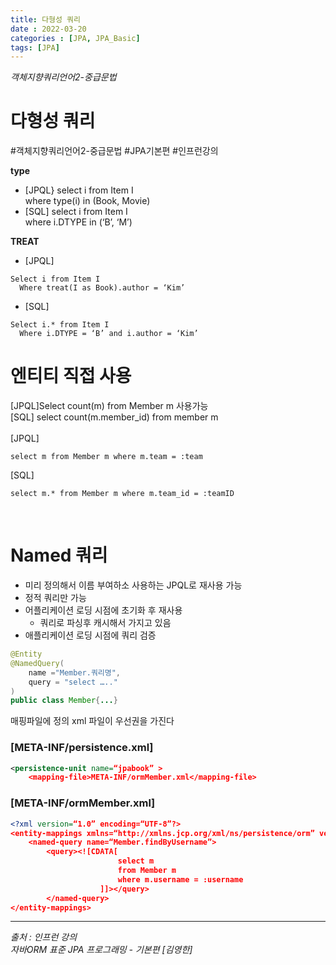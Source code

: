 ```yaml
---
title: 다형성 쿼리
date : 2022-03-20
categories : [JPA, JPA_Basic]
tags: [JPA]
---
```

*객체지향쿼리언어2-중급문법*

# 다형성 쿼리
#객체지향쿼리언어2-중급문법 #JPA기본편 #인프런강의

**type**
* [JPQL}
  select i from Item I  <br>
  where type(i) in (Book, Movie)
* [SQL]
  select i from Item I<br>
  where i.DTYPE in (‘B’, ‘M’)

**TREAT**
* [JPQL]
```
Select i from Item I
  Where treat(I as Book).author = ‘Kim’
```
  
* [SQL]
```
Select i.* from Item I
  Where i.DTYPE = ‘B’ and i.author = ‘Kim’
```

# 엔티티 직접 사용
[JPQL]Select count(m) from Member m 사용가능<br>
[SQL] select count(m.member_id) from member m<br>
<br>
[JPQL] 
```
select m from Member m where m.team = :team
```
[SQL] 
```
select m.* from Member m where m.team_id = :teamID
```

<br>

# Named 쿼리
* 미리 정의해서 이름 부여하소 사용하는 JPQL로 재사용 가능
* 정적 쿼리만 가능
* 어플리케이션 로딩 시점에 초기화 후 재사용
  * 쿼리로 파싱후 캐시해서 가지고 있음
* 애플리케이션 로딩 시점에 쿼리 검증
```java
@Entity
@NamedQuery(
	name ="Member.쿼리명",
	query = "select ….."
)
public class Member{...}
```

매핑파일에 정의 xml 파일이 우선권을 가진다

### [META-INF/persistence.xml]
```xml
<persistence-unit name=“jpabook” >
 	<mapping-file>META-INF/ormMember.xml</mapping-file>
```
### [META-INF/ormMember.xml]
```xml
<?xml version=“1.0” encoding=“UTF-8”?>
<entity-mappings xmlns=“http://xmlns.jcp.org/xml/ns/persistence/orm” version=“2.1”>
	<named-query name=“Member.findByUsername”>
		<query><![CDATA[
						select m
						from Member m
						where m.username = :username
					]]></query> 
		</named-query>
</entity-mappings>
```

*** 
_출처 : 인프런 강의 <br>_
*자바ORM 표준 JPA 프로그래밍 - 기본편 [김영한]*